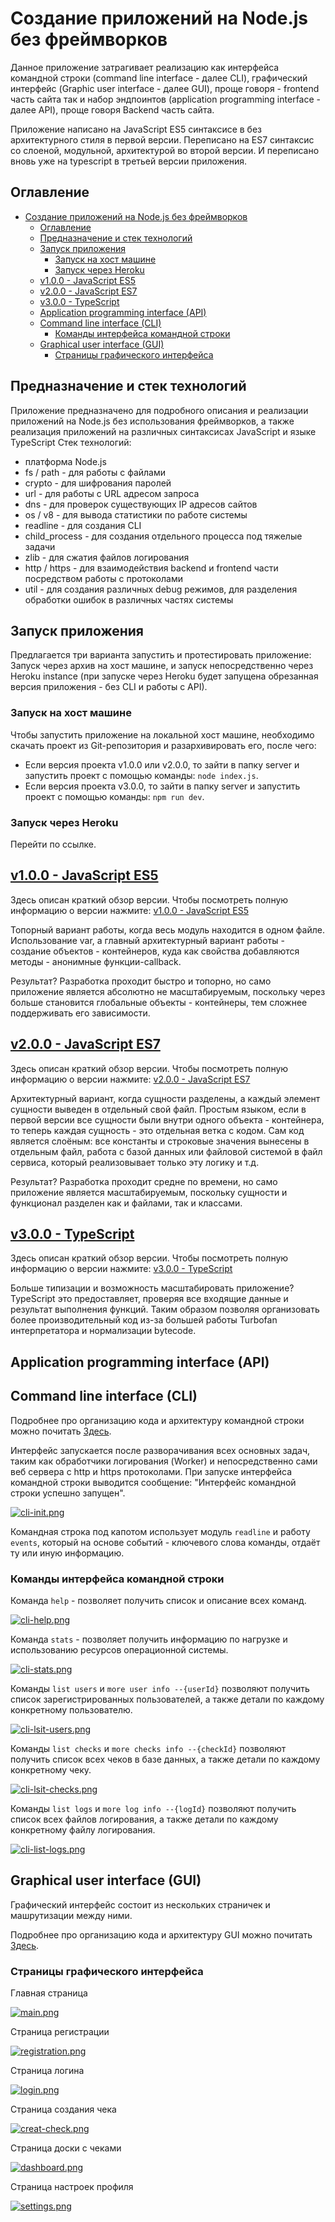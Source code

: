 # Создание приложений на Node.js без фреймворков

Данное приложение затрагивает реализацию как интерфейса командной строки (command line interface - далее CLI), графический
интерфейс (Graphic user interface - далее GUI), проще говоря - frontend часть сайта так и набор эндпоинтов (application programming interface - далее API), 
проще говоря Backend часть сайта.

Приложение написано на JavaScript ES5 синтаксисе в без архитектурного стиля в первой версии. Переписано на ES7 синтаксис
со слоеной, модульной, архитектурой во второй версии. И переписано вновь уже на typescript в третьей версии приложения.

## Оглавление
- [Создание приложений на Node.js без фреймворков](#создание-приложений-на-nodejs-без-фреймворков)
	- [Оглавление](#оглавление)
	- [Предназначение и стек технологий](#предназначение-и-стек-технологий)
	- [Запуск приложения](#запуск-приложения)
		- [Запуск на хост машине](#запуск-на-хост-машине)
		- [Запуск через Heroku](#запуск-через-heroku)
	- [v1.0.0 - JavaScript ES5](#v100---javascript-es5)
	- [v2.0.0 - JavaScript ES7](#v200---javascript-es7)
	- [v3.0.0 - TypeScript](#v300---typescript)
	- [Application programming interface (API)](#application-programming-interface-api)
	- [Command line interface (CLI)](#command-line-interface-cli)
		- [Команды интерфейса командной строки](#команды-интерфейса-командной-строки)
	- [Graphical user interface (GUI)](#graphical-user-interface-gui)
		- [Страницы графического интерфейса](#страницы-графического-интерфейса)

## Предназначение и стек технологий

Приложение предназначено для подробного описания и реализации приложений на Node.js без использования фреймворков, а также реализация
приложений на различных синтаксисах JavaScript и языке TypeScript
Стек технологий:
- платформа Node.js
- fs / path - для работы с файлами
- crypto - для шифрования паролей
- url - для работы с URL адресом запроса
- dns - для проверок существующих IP адресов сайтов
- os / v8 - для вывода статистики по работе системы
- readline - для создания CLI
- child_process - для создания отдельного процесса под тяжелые задачи
- zlib - для сжатия файлов логирования
- http / https - для взаимодействия backend и frontend части посредством работы с протоколами
- util - для создания различных debug режимов, для разделения обработки ошибок в различных частях системы

## Запуск приложения

Предлагается три варианта запустить и протестировать приложение: Запуск через архив на хост машине,
и запуск непосредственно через Heroku instance (при запуске через Heroku будет запущена обрезанная версия приложения - без CLI и работы с API).

### Запуск на хост машине

Чтобы запустить приложение на локальной хост машине, необходимо скачать проект из Git-репозитория и разархивировать его, после чего:
- Если версия проекта v1.0.0 или v2.0.0, то зайти в папку server и запустить проект с помощью команды: `node index.js`.
- Если версия проекта v3.0.0, то зайти в папку server и запустить проект с помощью команды: `npm run dev`.

### Запуск через Heroku

Перейти по ссылке.

## [v1.0.0 - JavaScript ES5](wiki/v1.0.0.md)

Здесь описан краткий обзор версии. Чтобы посмотреть полную информацию о версии нажмите: [v1.0.0 - JavaScript ES5](wiki/v1.0.0.md)

Топорный вариант работы, когда весь модуль находится в одном файле. Использование var, а главный архитектурный вариант работы - создание 
объектов - контейнеров, куда как свойства добавляются методы - анонимные функции-callback.

Результат? Разработка проходит быстро и топорно, но само приложение является абсолютно не масштабируемым, поскольку через больше становится
глобальные объекты - контейнеры, тем сложнее поддерживать его зависимости.



## [v2.0.0 - JavaScript ES7](wiki/v2.0.0.md)

Здесь описан краткий обзор версии. Чтобы посмотреть полную информацию о версии нажмите: [v2.0.0 - JavaScript ES7](wiki/v2.0.0.md)

Архитектурный вариант, когда сущности разделены, а каждый элемент сущности выведен в отдельный свой файл. Простым языком, если в первой версии
все сущности были внутри одного объекта - контейнера, то теперь каждая сущность - это отдельная ветка с кодом. Сам код является слоёным:
все константы и строковые значения вынесены в отдельным файл, работа с базой данных или файловой системой в файл сервиса, который реализовывает только эту логику
и т.д.

Результат? Разработка проходит средне по времени, но само приложение является масштабируемым, поскольку сущности и функционал разделен как и файлами, так и классами.

## [v3.0.0 - TypeScript](wiki/v3.0.0.md)

Здесь описан краткий обзор версии. Чтобы посмотреть полную информацию о версии нажмите: [v3.0.0 - TypeScript](wiki/v3.0.0.md)

Больше типизации и возможность масштабировать приложение? TypeScript это предоставляет, проверяя все входящие данные и результат выполнения функций. Таким образом позволяя 
организовать более производительный код из-за большей работы Turbofan интерпретатора и нормализации bytecode.

## Application programming interface (API) 

## Command line interface (CLI)

Подробнее про организацию кода и архитектуру командной строки можно почитать [Здесь](wiki/v2.0.0.md#command-line-interface-cli).

Интерфейс запускается после разворачивания всех основных задач, таким как обработчики логирования (Worker) и непосредственно сами веб сервера с http и https протоколами. При запуске интерфейса командной строки выводится сообщение: "Интерфейс командной строки успешно запущен".

[![cli-init.png](https://i.postimg.cc/v8cSr2yY/cli-init.png)](https://postimg.cc/V5PR1R5p)

Командная строка под капотом использует модуль `readline` и работу `events`, который на основе событий - ключевого слова команды, отдаёт ту или иную информацию.

### Команды интерфейса командной строки

Команда `help` - позволяет получить список и описание всех команд.

[![cli-help.png](https://i.postimg.cc/66Rf6rc5/cli-help.png)](https://postimg.cc/5j4CnFDZ)

Команда `stats` - позволяет получить информацию по нагрузке и использованию ресурсов операционной системы.

[![cli-stats.png](https://i.postimg.cc/nzKrghKZ/cli-stats.png)](https://postimg.cc/623BGw11)

Команды `list users` и `more user info --{userId}` позволяют получить список зарегистрированных пользователей, а также детали по каждому конкретному пользователю.

[![cli-lsit-users.png](https://i.postimg.cc/ZqbJnx6k/cli-lsit-users.png)](https://postimg.cc/bZB7Fb6L)

Команды `list checks` и `more checks info --{checkId}` позволяют получить список всех чеков в базе данных, а также детали по каждому конкретному чеку.

[![cli-lsit-checks.png](https://i.postimg.cc/44VpRpbv/cli-lsit-checks.png)](https://postimg.cc/7bP5gGRb)

Команды `list logs` и `more log info --{logId}` позволяют получить список всех файлов логирования, а также детали по каждому конкретному файлу логирования.

[![cli-list-logs.png](https://i.postimg.cc/9fswvfDN/cli-list-logs.png)](https://postimg.cc/McbGBqby)

## Graphical user interface (GUI)

Графический интерфейс состоит из нескольких страничек и машрутизации между ними. 

Подробнее про организацию кода и архитектуру GUI можно почитать [Здесь](wiki/v2.0.0.md#graphical-user-interface-gui).

### Страницы графического интерфейса

Главная страница

[![main.png](https://i.postimg.cc/ZRMmf90C/main.png)](https://postimg.cc/N9mZFj6c)

Страница регистрации

[![registration.png](https://i.postimg.cc/mkKbrcG0/registration.png)](https://postimg.cc/T5q87319)

Страница логина

[![login.png](https://i.postimg.cc/Kj32CZgQ/login.png)](https://postimg.cc/JH8vkCxB)

Страница создания чека

[![creat-check.png](https://i.postimg.cc/3x1xXxjD/creat-check.png)](https://postimg.cc/SnX4qqvy)

Страница доски с чеками

[![dashboard.png](https://i.postimg.cc/bwyzwjXY/dashboard.png)](https://postimg.cc/7fRvKdYj)

Страница настроек профиля

[![settings.png](https://i.postimg.cc/G368ttzL/settings.png)](https://postimg.cc/V5BLHY3p)